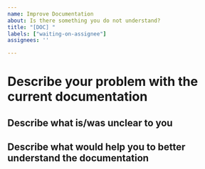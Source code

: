 ```yaml
---
name: Improve Documentation
about: Is there something you do not understand?
title: "[DOC] "
labels: ["waiting-on-assignee"]
assignees: ''

---
```


# Describe your problem with the current documentation
## Describe what is/was unclear to you 



## Describe what would help you to better understand the documentation


